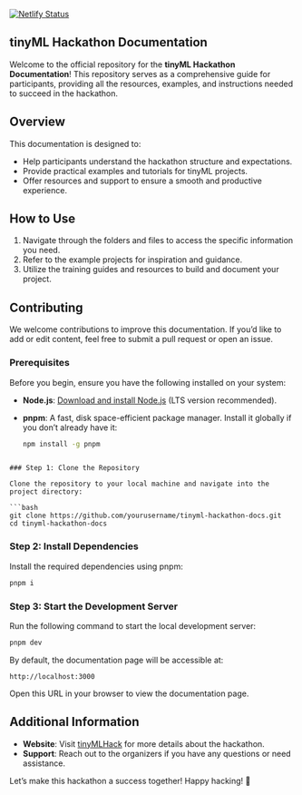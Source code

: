 [![Netlify Status](https://api.netlify.com/api/v1/badges/4008b04f-b9a5-47ac-95d0-81730c31bc91/deploy-status)](https://app.netlify.com/sites/tinymlhack2024-docs/deploys)

## tinyML Hackathon Documentation

Welcome to the official repository for the **tinyML Hackathon Documentation**! This repository serves as a comprehensive guide for participants, providing all the resources, examples, and instructions needed to succeed in the hackathon.

## Overview
This documentation is designed to:
- Help participants understand the hackathon structure and expectations.
- Provide practical examples and tutorials for tinyML projects.
- Offer resources and support to ensure a smooth and productive experience.

## How to Use
1. Navigate through the folders and files to access the specific information you need.
2. Refer to the example projects for inspiration and guidance.
3. Utilize the training guides and resources to build and document your project.

## Contributing
We welcome contributions to improve this documentation. If you’d like to add or edit content, feel free to submit a pull request or open an issue.

### Prerequisites

Before you begin, ensure you have the following installed on your system:

- **Node.js**: [Download and install Node.js](https://nodejs.org/) (LTS version recommended).
- **pnpm**: A fast, disk space-efficient package manager. Install it globally if you don’t already have it:

  ```bash
  npm install -g pnpm
```

### Step 1: Clone the Repository

Clone the repository to your local machine and navigate into the project directory:

```bash
git clone https://github.com/yourusername/tinyml-hackathon-docs.git
cd tinyml-hackathon-docs
```

### Step 2: Install Dependencies

Install the required dependencies using pnpm:

```bash
pnpm i
```

### Step 3: Start the Development Server

Run the following command to start the local development server:

```bash
pnpm dev
```

By default, the documentation page will be accessible at:

```
http://localhost:3000
```

Open this URL in your browser to view the documentation page.



## Additional Information
- **Website**: Visit [tinyMLHack](https://tinymlhack.com/) for more details about the hackathon.
- **Support**: Reach out to the organizers if you have any questions or need assistance.

Let’s make this hackathon a success together! Happy hacking! 🚀
